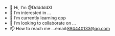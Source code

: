 - 👋 Hi, I’m @DdddddXl
- 👀 I’m interested in ...
- 🌱 I’m currently learning cpp
- 💞️ I’m looking to collaborate on ...
- 📫 How to reach me ...email:894440133@qq.com

<!---
DdddddXl/DdddddXl is a ✨ special ✨ repository because its `README.md` (this file) appears on your GitHub profile.
You can click the Preview link to take a look at your changes.
--->
